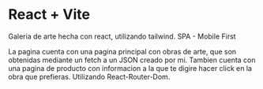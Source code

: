 # React + Vite

Galeria de arte hecha con react, utilizando tailwind. SPA - Mobile First

La pagina cuenta con una pagina principal con obras de arte, que son obtenidas mediante un fetch a un JSON creado por mi.
Tambien cuenta con una pagina de producto con informacion a la que te digire hacer click en la obra que prefieras. Utilizando React-Router-Dom.
